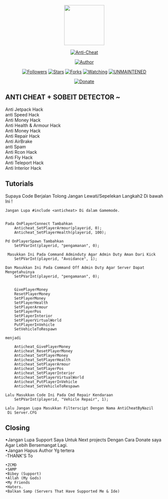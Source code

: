 <p align="center">
<img src="https://avatars1.githubusercontent.com/u/77225591?s=460&v=4" width="128" height="128"/>
</p>
<p align="center">
<a href="#"><img title="Anti-Cheat" src="https://img.shields.io/badge/Anti Cheat-green?colorA=%23ff0000&colorB=%23017e40&style=for-the-badge"></a>
</p>
<p align="center">
<a href="https://github.com/NazilGans"><img title="Author" src="https://img.shields.io/badge/Author-NzlGans-red.svg?style=for-the-badge&logo=github"></a>
</p>
</p>
<p align="center">
<a href="https://github.com/NzlGans/followers"><img title="Followers" src="https://img.shields.io/github/followers/NazilGans?color=blue&style=flat-square"></a>
<a href="https://github.com/NzlGans/Anti-Cheat/stargazers/"><img title="Stars" src="https://img.shields.io/github/stars/NazilGans/Anti-Cheat?color=red&style=flat-square"></a>
<a href="https://github.com/NzlGans/Anti-Cheat/network/members"><img title="Forks" src="https://img.shields.io/github/forks/NazilGans/Anti-Cheat?color=red&style=flat-square"></a>
<a href="https://github.com/NzlGans/Anti-Cheat/watchers"><img title="Watching" src="https://img.shields.io/github/watchers/NazilGans/anti-cheat?label=Watchers&color=blue&style=flat-square"></a>
<a href="#"><img title="UNMAINTENED" src="https://img.shields.io/badge/UNMAINTENED-YES-blue.svg"</a>
</p>
<p align="center">
<a href="https://saweria.co/NazilGans"><img title="Donate" src="https://img.shields.io/badge/Donate-green?colorA=%23ff0000&colorB=%23017e40&style=for-the-badge"></a>
</p>


		
## ANTI CHEAT + SOBEIT DETECTOR ~
Anti Jetpack Hack<br>
anti Speed Hack<br>
Anti Money Hack<br>
Anti Health & Armour Hack<br>
Anti Money Hack<br>
Anti Repair Hack<br>
Anti AirBrake<br>
anti Spam<br>
Anti Rcon Hack<br>
Anti Fly Hack<br>
Anti Teleport Hack<br>
Anti Interior Hack<br>

## Tutorials
				
Supaya Code Berjalan Tolong Jangan Lewati/Sepelekan Langkah2 Di bawah Ini !<br>
```
Jangan Lupa #include <anticheat> Di dalam Gamemode.


Pada OnPlayerConnect Tambahkan 
	Anticheat_SetPlayerArmour(playerid, 0);
	Anticheat_SetPlayerHealth(playerid, 100);

Pd OnPlayerSpawn Tambahkan
	SetPVarInt(playerid, "pengamanan", 0);

 Masukkan Ini Pada Command Adminduty Agar Admin Duty Aman Dari Kick
	SetPVarInt(playerid, "Avoidance", 1);

Dan Masukkan Ini Pada Command Off Admin Duty Agar Server Dapat Mengetahuinya
	SetPVarInt(playerid, "pengamanan", 0);
```

```Lalu Ganti Semua  Code di bawah

	GivePlayerMoney
	ResetPlayerMoney
	SetPlayerMoney
	SetPlayerHealth
	SetPlayerArmour
	SetPlayerPos
	SetPlayerInterior
	SetPlayerVirtualWorld
	PutPlayerInVehicle
	SetVehicleToRespawn
	
menjadi
	
	Anticheat_GivePlayerMoney
	Anticheat_ResetPlayerMoney
	Anticheat_SetPlayerMoney
	Anticheat_SetPlayerHealth
	Anticheat_SetPlayerArmour
	Anticheat_SetPlayerPos
	Anticheat_SetPlayerInterior
	Anticheat_SetPlayerVirtualWorld
	Anticheat_PutPlayerInVehicle
	Anticheat_SetVehicleToRespawn
```

```
Lalu Masukkan Code Ini Pada Cmd Repair Kendaraan
	SetPVarInt(playerid, "Vehicle Repair", 1);

Lalu Jangan Lupa Masukkan Filterscipt Dengan Nama AntiCheatByNazil
 Di Server.CFG
```

## Closing
•Jangan Lupa Support Saya Untuk Next projects Dengan Cara Donate saya
Agar Lebih Bersemangat Lagi.<br>
•Jangan Hapus Author Yg tertera<br>
-THANK'S To
```
•ZCMD
•SAMP
•Bibey (Support)
•Allah (My Gods)
•My Friends
•Haters.
•Balkan Samp (Servers That Have Supported Me & Ide)
```

